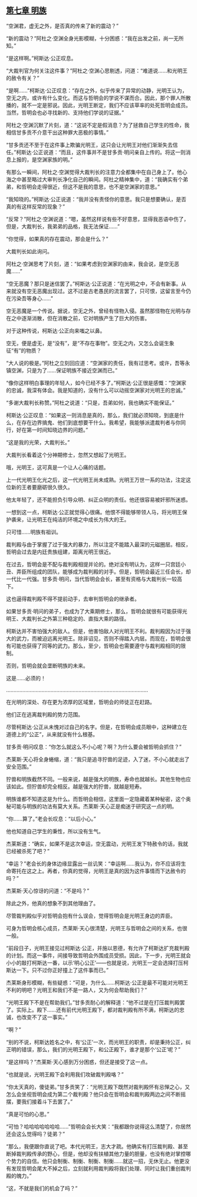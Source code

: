 ## [第七章 明族](https://www.xxbiquge.com/11_11207/9238291.html)


  “空渊君，虚无之外，是否真的传来了新的震动？”

  “新的震动？”阿杜之·空渊全身光影模糊，十分困惑：“我在出发之前，尚一无所知。”

  “是这样啊。”柯斯达·公正叹息。

  “大裁判官为何关注这件事？”阿杜之·空渊心思剔透，问道：“难道说……和光明王的赦令有关？”

  “是啊……”柯斯达·公正叹息：“存在之外，似乎传来了异常的动静，光明王认为，空无之内，或许有什么变化。而这与哲明会的学说不谋而合。因此，那个罪人所散播的，就不一定是邪说。因此，光明王断定，我们不应该草率的处死哲明会成员。当然，哲明会也必寻找新的、支持他们学说的证据。”

  阿杜之·空渊沉默了片刻，道：“这说不定是假消息？为了拯救自己学生的性命，我相信甘多贡不介意干出这种罪大恶极的事情。”

  “甘多贡还不至于在这件事上欺骗光明王，这只会让光明王对他们渐渐失去信任。”柯斯达·公正说道：“而且，这件事并不是甘多贡·明问亲自上传的。将这一则消息上报的，是空渊家族的明。”

  有那么一瞬间，阿杜之·空渊觉得大裁判长的注意力全都集中在自己身上了。他心海之中甚至略过大审判长净化自己的瞬间。阿杜之精神集中，道：“我确实有个弟弟，和哲明会走得很近，但这不是我的意思，也不是空渊家的意思。”

  “我知晓的。”柯斯达·公正说道：“我并没有责怪你的意思。我只是想要确认，是否真的有这样反常的现象？”

  “反常？”阿杜之·空渊说道：“嗯，虽然这样说有些不好意思，显得我恶语中伤了，但是，大裁判长，我弟弟的品格，我无法保证……”

  “你觉得，如果真的存在震动，那会是什么？”

  大裁判长如此询问。

  阿杜之·空渊思考了片刻，道：“如果考虑到空渊家的由来，我会说，是空无恶魔……”

  “空无恶魔？那只是迷信罢了。”柯斯达·公正说道：“在光明之中，不会有新事。从来就没有空无恶魔出现过。这不过是古老愚民的流言罢了，只可恨，这留言至今仍在污染吾等身心……”

  空无恶魔是一个传说。据说，空无之外，曾经有怪物入侵。虽然那怪物在光明与存在之中逐渐消散，但在消散之前，它对明族产生了巨大的伤害。

  对于这种传说，柯斯达·公正向来嗤之以鼻。

  空无，便是虚无，是“没有”，是“不存在事物”。空无之内，又怎么会诞生象征“有”的物质？

  “大人说的极是。”阿杜之立刻回应道：“空渊家的责任，我有过思考。或许，吾等永镇空渊，只是为了……保证明族不接近空渊而已。”

  “像你这样明白事理的年轻人，如今已经不多了。”柯斯达·公正很是感慨：“空渊家的忠诚，我深有体会。我是知道的，没有什么可以动摇空渊家对光明王的忠诚。”

  “多谢大裁判长称赞。”阿杜之说道：“只是，吾弟如何，我也确实不能保证。”

  柯斯达·公正叹息：“如果这一则消息是真的，那么，我们就必须知晓，到底是什么，在存在边界搞鬼、他们到底想要干什么。我希望，我能够派遣裁判者与你同行，好在第一时间知晓边界的问题。”

  “这是我的光荣，大裁判长。”

  大裁判长看着这个分神期修士，忽然又想起了光明王。

  哦，光明王，这可真是一个让人心痛的话题。

  上一代光明王化光之后，这一代光明王尚未成熟。光明王万世一系的功法，注定这位新的王者要磨砺很久很久。

  他太年轻了，还不能担负引导众明、纠正众明的责任。他还很容易被奸邪所迷惑。

  一想到这一点，柯斯达·公正就觉得心很痛。他恨不得能够带领人马，将光明王保护袭来，让光明王在纯洁的环境之中成长为伟大的王。

  只可惜……明族有祖训。

  裁判殿与由于掌握了过于强大的暴力，所以注定不能踏入最深的元磁圈层。相反，哲明会过去是内廷贵族组建，距离光明王很近。

  在过去，哲明会是不配与裁判殿相提并论的。绝对没有明认为，这样一只宫廷小丑、弄臣所组成的团队，能够成为裁判殿的对手。但是，哲明会最近三任会长，却一代比一代强。甘多贡·明问，当代哲明会会长，甚至有资格与大裁判长一较高下。

  这也逼得裁判殿不得不提前动手，去审判哲明会的继承者。

  如果甘多贡·明问的弟子，也成为了大乘期修士，那么，哲明会就很有可能获得光明王、大裁判长之外第三种稳定的、直指大乘的路径。

  柯斯达并不害怕强大的敌人。但是，他害怕敌人对光明王不利。裁判殿因为过于强大的武力，而被迫远离光明王。除非诏见，否则不得踏入内层。而现在，哲明会很有可能也获得了同等的武力。那么，至少，哲明会也需要遵守与裁判殿相同的限制。

  否则，哲明会就会垄断明族的未来。

  这是……必须的！

  ……………………………………………………………………………………

  在光明的深处、存在更为浓厚的区域里，哲明会的师徒正在赶路。

  他们正在逃离裁判殿的势力范围。

  尽管柯斯达·公正从未愧对过自己的名字。但是，在哲明会成员眼中，这种建立在道德上的“公正”，从来就没有什么根基。

  甘多贡·明问叹息：“你怎么就这么不小心呢？啊？为什么要会被哲明会抓住？”

  杰莱斯·天心将全身蜷缩，道：“我只是追寻狞兽的足迹，入了迷，不小心就走出了安全范围。”

  狞兽和明族截然不同。一般来说，越是强大的明族，寿命也就越长。其他生物也应该如此。但狞兽却完全相反。越是强大的狞兽，就越是短寿。

  明族谁都不知道这是为什么。而哲明会相信，这里面一定隐藏着某种秘密，这个奥秘可能与明族的功法有莫大关系。杰莱斯·天心正是痴迷于研究这一点的明。

  “你……算了。”老会长叹息：“以后小心。”

  他也知道自己学生的秉性，所以没有生气。

  杰莱斯道：“确实，如果不是这次幸运，空无震动，光明王发下特赦令的话，我就已经被杀死了吧？”

  “幸运？”老会长的身体边缘显露出一丝讥笑：“幸运啊……我认为，你不应该将生命寄托在这之上。再者，你真的觉得，光明王是真的因为这件事情而下达赦令的吗？”

  杰莱斯·天心惊讶的问道：“不是吗？”

  除此之外，他真的想象不到其他理由了。

  尽管裁判殿似乎对哲明会抱有什么误会，觉得哲明会是光明王身边的弄臣。

  可身为哲明会核心成员，杰莱斯·天心很清楚，光明王与哲明会之间的关系，也很一般。

  “前段日子，光明王接见过柯斯达·公正，并施以恩德，有允许了柯斯达扩充裁判殿的计划。而这一事件，间接导致哲明会外围成员受损。因此，下一步，光明王就会小小的敲打柯斯达一番，以示‘明心公正’——也就是说，光明王一定会选择打压柯斯达一下。只不过你正好撞上了这件事而已。”

  杰莱斯身形模糊，有些疑惑：“可是，为什么……柯斯达·公正是最不可能对光明王不利的明吧？光明王和我们不是一路人，又为何会帮助我们？”

  “光明王殿下不是在帮助我们。”甘多贡耐心的解释道：“他不过是在打压裁判殿罢了。实际上。殿下……还有前代光明王殿下，都对裁判殿有所不满，柯斯达的忠诚，也改变不了这一事实。”

  “啊？”

  “别的不说，柯斯达姓名之中，有‘公正’一次，而光明王的职责，却是秉持公正，纠正明的错误，那么，我们的光明王殿下，和公正殿下，谁才是那个‘公正’呢？”

  “是这样吗？”杰莱斯·天心感到万分困惑，但还是接受了这一点。

  “也就是说，光明王殿下会利用我们攻破裁判殿咯？”

  “你太天真的，傻徒弟。”甘多贡笑了：“光明王殿下既然对裁判殿怀有忌惮之心，又怎么会坐视哲明会成为第二个裁判殿？他只会在哲明会和裁判殿两边之间不断摇摆，要我们接着斗下去罢了。”

  “真是可怕的心思。”

  “可怕？哈哈哈哈哈哈哈……”哲明会会长大笑：“我都跟你说得这么清楚了，你居然还会这么觉得吗？徒弟？”

  “那么，我便跟你直说了吧。本代光明王，志大才疏。他确实有打压裁判殿、甚至断掉裁判殿传承的野心，但是，他却没有扶植其他力量的胆量，也没有绝对掌控哪个势力的自信。他只会制衡、制衡、制衡、制衡……就这一招，无休无止。他更没有发现哲明会尾大不掉之后，立刻就利用裁判殿将我们处理、同时让我们重创裁判殿的魄力。”

  “这，不就是我们的机会了吗？”
